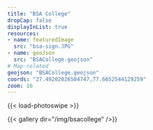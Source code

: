 ```yaml
---
title: "BSA College"
dropCap: false
displayInList: true
resources:
- name: featuredImage
  src: "bsa-sign.JPG"
- name: geoJson
  src: "BSACollege.geojson"
# Map-related
geojson: "BSACollege.geojson"
coords: "27.49202026584747,77.6652544129259"
zoom: 16
---
```


{{< load-photoswipe >}}

{{< gallery dir="/img/bsacollege" />}}
